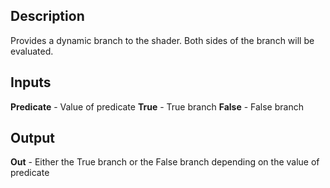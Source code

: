 ## Description
Provides a dynamic branch to the shader. Both sides of the branch will be evaluated.

## Inputs
**Predicate** - Value of predicate
**True** - True branch
**False** - False branch


## Output
**Out** - Either the True branch or the False branch depending on the value of predicate
